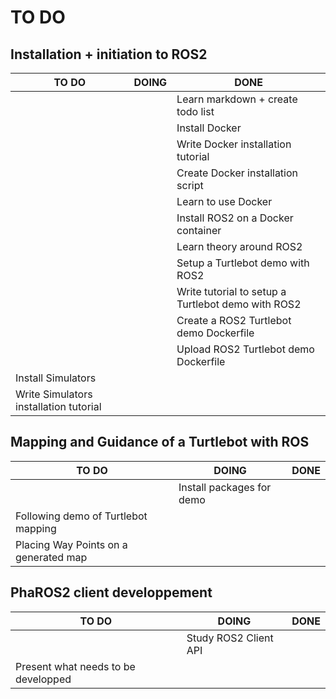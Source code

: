# TO DO

## Installation + initiation to ROS2

| TO DO | DOING | DONE |
|-------|-------|------|
|       |       |Learn markdown + create todo list|
|       |       |Install Docker| 
|       |       |Write Docker installation tutorial| 
|       |       |Create Docker installation script||
|       |       |Learn to use Docker|
|       |       |Install ROS2 on a Docker container|
|       |       |Learn theory around ROS2|
|       |       |Setup a Turtlebot demo with ROS2|
|       |       |Write tutorial to setup a Turtlebot demo with ROS2|
|       |       |Create a ROS2 Turtlebot demo Dockerfile|
|       |       |Upload ROS2 Turtlebot demo Dockerfile|
|Install Simulators| | |
|Write Simulators installation tutorial| | |

## Mapping and Guidance of a Turtlebot with ROS

| TO DO | DOING | DONE |
|-------|-------|------|
|       |Install packages for demo|      |
|Following demo of Turtlebot mapping|       |      | 
|Placing Way Points on a generated map|       |      | 

## PhaROS2 client developpement

| TO DO | DOING | DONE |
|-------|-------|------|
|       |Study ROS2 Client API|       |
|Present what needs to be developped|       |       |
